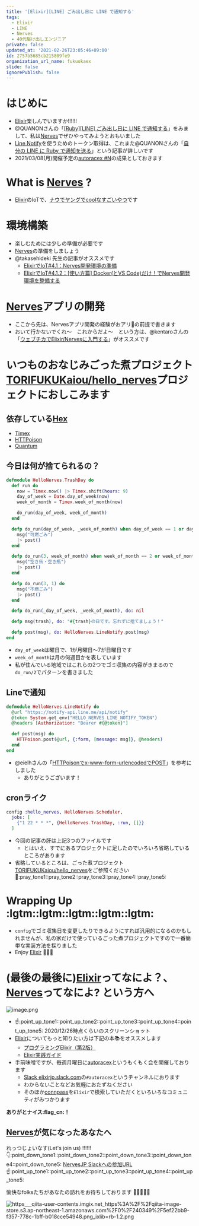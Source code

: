 ```yaml
---
title: '[Elixir][LINE] ごみ出し日に LINE で通知する'
tags:
  - Elixir
  - LINE
  - Nerves
  - 40代駆け出しエンジニア
private: false
updated_at: '2021-02-26T23:05:46+09:00'
id: 2757b5685cb215809fe9
organization_url_name: fukuokaex
slide: false
ignorePublish: false
---
```

# はじめに
- [Elixir](https://elixir-lang.org/)楽しんでいますか:bangbang::bangbang::bangbang:
- @QUANONさんの「[[Ruby][LINE] ごみ出し日に LINE で通知する](https://qiita.com/QUANON/items/ccfe650a30bd6068a5f4)」をみまして、私は[Nerves](https://nerves-project.org/)でぜひやってみようとおもいました
- [Line Notify](https://notify-bot.line.me/ja/)を使うためのトークン取得は、これまた@QUANONさんの「[自分の LINE に Ruby で通知を送る](https://qiita.com/QUANON/items/94f8835e923c76188f66)」という記事が詳しいです
- 2021/03/08(月)開催予定の[autoracex #N](https://autoracex.connpass.com/event/205982/)の成果としておきます

# What is [Nerves](https://nerves-project.org/) ?
- [Elixir](https://elixir-lang.org/)のIoTで、[ナウでヤングでcoolなすごいやつ](https://www2.slideshare.net/takasehideki/elixiriotcoolnerves-236780506)です

# 環境構築
- 楽しむためには少しの準備が必要です
- [Nerves](https://nerves-project.org/)の準備をしましょう
- @takasehideki 先生の記事がオススメです
  - [ElixirでIoT#4.1：Nerves開発環境の準備](https://qiita.com/takasehideki/items/88dda57758051d45fcf9)
  - [ElixirでIoT#4.1.2：[使い方篇] Docker(とVS Code)だけ！でNerves開発環境を整備する](https://qiita.com/takasehideki/items/27005ba9c0d9eb693ea9)

# [Nerves](https://nerves-project.org/)アプリの開発
- ここから先は、Nervesアプリ開発の経験がおアリ:ant:の前提で書きます
- おいて行かないでくれ〜　これからだよ〜　という方は、@kentaroさんの「[ウェブチカでElixir/Nervesに入門する](https://qiita.com/kentaro/items/e8df79aa93b9fe9a567e)」がオススメです

# いつものおなじみごった煮プロジェクト[TORIFUKUKaiou/hello_nerves](https://github.com/TORIFUKUKaiou/hello_nerves)プロジェクトにおしこみます


## 依存している[Hex](https://hex.pm/)
- [Timex](https://github.com/bitwalker/timex)
- [HTTPoison](https://github.com/edgurgel/httpoison)
- [Quantum](https://github.com/quantum-elixir/quantum-core)


## 今日は何が捨てられるの？

```elixir:lib/hello_nerves/trash_day.ex
defmodule HelloNerves.TrashDay do
  def run do
    now = Timex.now() |> Timex.shift(hours: 9)
    day_of_week = Date.day_of_week(now)
    week_of_month = Timex.week_of_month(now)

    do_run(day_of_week, week_of_month)
  end

  defp do_run(day_of_week, _week_of_month) when day_of_week == 1 or day_of_week == 4 do
    msg("可燃ごみ")
    |> post()
  end

  defp do_run(3, week_of_month) when week_of_month == 2 or week_of_month == 4 do
    msg("空き缶・空き瓶")
    |> post()
  end

  defp do_run(3, 1) do
    msg("不燃ごみ")
    |> post()
  end

  defp do_run(_day_of_week, _week_of_month), do: nil

  defp msg(trash), do: "#{trash}の日です。忘れずに捨てましょう！"

  defp post(msg), do: HelloNerves.LineNotify.post(msg)
end
```
- `day_of_week`は曜日で、1が月曜日〜7が日曜日です
- `week_of_month`は月の何週目かを表しています
- 私が住んでいる地域ではこれらの2つでゴミ収集の内容がきまるので`do_run/2`でパターンを書きました

## Lineで通知

```elixir:lib/hello_nerves/line_notify.ex
defmodule HelloNerves.LineNotify do
  @url "https://notify-api.line.me/api/notify"
  @token System.get_env("HELLO_NERVES_LINE_NOTIFY_TOKEN")
  @headers [Authorization: "Bearer #{@token}"]

  def post(msg) do
    HTTPoison.post(@url, {:form, [message: msg]}, @headers)
  end
end
```

- @eielhさんの「[HTTPoisonでx-www-form-urlencodedでPOST](https://qiita.com/eielh/items/8eb8302b4b75758764c9)」を参考にしました
    - ありがとうございます！

## cronライク
```elixir:config/config.exs
config :hello_nerves, HelloNerves.Scheduler,
  jobs: [
    {"1 22 * * *", {HelloNerves.TrashDay, :run, []}}
  ]
```

- 今回の記事の肝は上記3つのファイルです
    - とはいえ、すでにあるプロジェクトに足したのでいろいろ省略しているところがあります
- 省略しているところは、ごった煮プロジェクト[TORIFUKUKaiou/hello_nerves](https://github.com/TORIFUKUKaiou/hello_nerves)をご参照ください :pray::pray_tone1::pray_tone2::pray_tone3::pray_tone4::pray_tone5:

# Wrapping Up :lgtm::lgtm::lgtm::lgtm::lgtm:
- `config`でゴミ収集日を変更したりできるようにすれば汎用的になるのかもしれませんが、私の家だけで使っているごった煮プロジェクトですので一番簡単な実装方法を採りました
- Enjoy [Elixir](https://elixir-lang.org/) :rocket::rocket::rocket:


# (最後の最後に)[Elixir](https://elixir-lang.org/)ってなによ？、[Nerves](https://nerves-project.org/)ってなによ? という方へ

![image.png](https://qiita-image-store.s3.ap-northeast-1.amazonaws.com/0/131808/601aeb87-9d1d-6a9d-b30b-338507dc593e.png)

- :point_up::point_up_tone1::point_up_tone2::point_up_tone3::point_up_tone4::point_up_tone5: 2020/12/26時点くらいのスクリーンショット
- [Elixir](https://elixir-lang.org/)についてもっと知りたい方は下記の本:books:をオススメします
    - [プログラミングElixir（第2版）](https://www.ohmsha.co.jp/book/9784274226373/)
    - [Elixir実践ガイド](https://book.impress.co.jp/books/1120101021)
- 手前味噌ですが、毎週月曜日に[autoracex](https://autoracex.connpass.com/)というもくもく会を開催しております
    - [Slack elixirjp.slack.com](https://join.slack.com/t/elixirjp/shared_invite/zt-ae8m5bad-WW69GH1w4iuafm1tKNgd~w)の`#autoracex`というチャンネルにおります
    - わからないことなどお気軽におたずねください
    - そのほか[connpass](https://connpass.com/dashboard/)を`Elixir`で検索していただくといろいろなコミュニティがみつかります


**ありがとナイス:flag_cn:！**


## [Nerves](https://nerves-project.org/)が気になったあなたへ

れっつじょいなす(Let's join us) :bangbang::bangbang::bangbang:
:point_down::point_down_tone1::point_down_tone2::point_down_tone3::point_down_tone4::point_down_tone5: 
[NervesJP Slackへの参加URL](https://join.slack.com/t/nerves-jp/shared_invite/enQtNzc0NTM1OTA5MzQ1LTg5NTAyYThiYzRlNDRmNDIwM2ZlZTJiZDc1MmE5NTFjYzA5OTE4ZTM5OWQxODFhZjY1NWJmZTc4NThkMjQ1Yjk)
:point_up::point_up_tone1::point_up_tone2::point_up_tone3::point_up_tone4::point_up_tone5: 

愉快なfolksたちがあなたの訪れをお待ちしております :tada::tada::tada::tada::tada:


![https___qiita-user-contents.imgix.net_https%3A%2F%2Fqiita-image-store.s3.ap-northeast-1.amazonaws.com%2F0%2F240349%2F5ef22bb9-f357-778c-1bff-b018cce54948.png_ixlib=rb-1.2.png](https://qiita-image-store.s3.ap-northeast-1.amazonaws.com/0/131808/447253f9-3060-8bb7-7132-7754ef4aead5.png)

